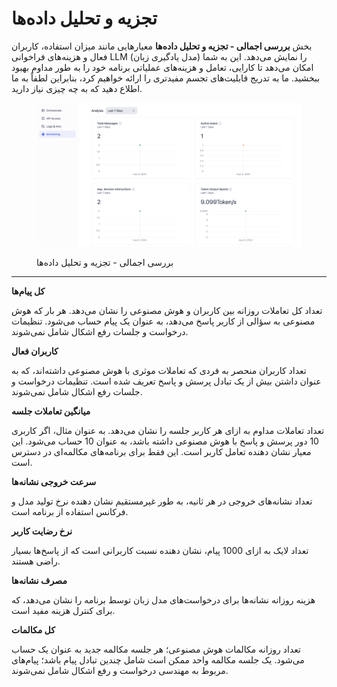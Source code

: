 # تجزیه و تحلیل داده‌ها

بخش **بررسی اجمالی - تجزیه و تحلیل داده‌ها** معیارهایی مانند میزان استفاده، کاربران فعال و هزینه‌های فراخوانی LLM (مدل یادگیری زبان) را نمایش می‌دهد. این به شما امکان می‌دهد تا کارایی، تعامل و هزینه‌های عملیاتی برنامه خود را به طور مداوم بهبود ببخشید. ما به تدریج قابلیت‌های تجسم مفیدتری را ارائه خواهیم کرد، بنابراین لطفاً به ما اطلاع دهید که به چه چیزی نیاز دارید.

<figure><img src="../../.gitbook/assets/overview-data-analysis.png" alt=""><figcaption><p>بررسی اجمالی - تجزیه و تحلیل داده‌ها</p></figcaption></figure>

***

**کل پیام‌ها**

تعداد کل تعاملات روزانه بین کاربران و هوش مصنوعی را نشان می‌دهد. هر بار که هوش مصنوعی به سؤالی از کاربر پاسخ می‌دهد، به عنوان یک پیام حساب می‌شود. تنظیمات درخواست و جلسات رفع اشکال شامل نمی‌شوند.

**کاربران فعال**

تعداد کاربران منحصر به فردی که تعاملات موثری با هوش مصنوعی داشته‌اند، که به عنوان داشتن بیش از یک تبادل پرسش و پاسخ تعریف شده است. تنظیمات درخواست و جلسات رفع اشکال شامل نمی‌شوند.

**میانگین تعاملات جلسه**

تعداد تعاملات مداوم به ازای هر کاربر جلسه را نشان می‌دهد. به عنوان مثال، اگر کاربری 10 دور پرسش و پاسخ با هوش مصنوعی داشته باشد، به عنوان 10 حساب می‌شود. این معیار نشان دهنده تعامل کاربر است. این فقط برای برنامه‌های مکالمه‌ای در دسترس است.

**سرعت خروجی نشانه‌ها**

تعداد نشانه‌های خروجی در هر ثانیه، به طور غیرمستقیم نشان دهنده نرخ تولید مدل و فرکانس استفاده از برنامه است.

**نرخ رضایت کاربر**

تعداد لایک به ازای 1000 پیام، نشان دهنده نسبت کاربرانی است که از پاسخ‌ها بسیار راضی هستند.

**مصرف نشانه‌ها**

هزینه روزانه نشانه‌ها برای درخواست‌های مدل زبان توسط برنامه را نشان می‌دهد، که برای کنترل هزینه مفید است.

**کل مکالمات**

تعداد روزانه مکالمات هوش مصنوعی؛ هر جلسه مکالمه جدید به عنوان یک حساب می‌شود. یک جلسه مکالمه واحد ممکن است شامل چندین تبادل پیام باشد؛ پیام‌های مربوط به مهندسی درخواست و رفع اشکال شامل نمی‌شوند.
